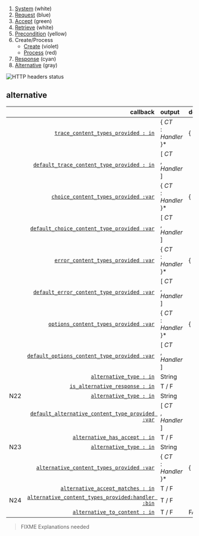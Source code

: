 1. [System](README_system.md) (white)
1. [Request](README_request.md) (blue)
1. [Accept](README_accept.md) (green)
1. [Retrieve](README_retrieve.md) (white)
1. [Precondition](README_precondition.md) (yellow)
1. Create/Process
    * [Create](README_create.md) (violet)
    * [Process](README_process.md) (red)
1. [Response](README_response.md) (cyan)
1. [Alternative](README_alternative.md) (gray)

![HTTP headers status](https://rawgithub.com/for-GET/http-decision-diagram/master/httpdd.png)

## alternative

| | callback | output | default
|:-- | ---: | :--- | :---
| | [`trace_content_types_provided : in`](#trace_content_types_provided--in) | { *CT*<br>: *Handler*<br>}\* | { }
| | [`default_trace_content_type_provided : in`](#default_trace_content_type_provided--in) | [ *CT*<br>, *Handler*<br>] |
| | [`choice_content_types_provided :var`](#choice_content_types_provided-var) | { *CT*<br>: *Handler*<br>}\* | { }
| | [`default_choice_content_type_provided :var`](#default_choice_content_type_provided-var) | [ *CT*<br>, *Handler*<br>] |
| | [`error_content_types_provided :var`](#error_content_types_provided-var) | { *CT*<br>: *Handler*<br>}\* | { }
| | [`default_error_content_type_provided :var`](#default_error_content_type_provided-var) | [ *CT*<br>, *Handler*<br>] |
| | [`options_content_types_provided :var`](#trace_content_types_provided-var) | { *CT*<br>: *Handler*<br>}\* | { }
| | [`default_options_content_type_provided :var`](#default_trace_content_type_provided-var) | [ *CT*<br>, *Handler*<br>] |
| | [`alternative_type : in`](#alternative_type--in) | String |
| | [`is_alternative_response : in`](#is_alternative_response--in) | T / F |
|N22 | [`alternative_type : in`](#alternative_type--in) | String |
| | [`default_alternative_content_type_provided :var`](#default_alternative_content_type_provided-var) | [ *CT*<br>, *Handler*<br>] |
| | [`alternative_has_accept : in`](#alternative_has_accept--in) | T / F |
|N23 | [`alternative_type : in`](#alternative_type--in) | String |
| | [`alternative_content_types_provided :var`](#alternative_content_types_provided-var) | { *CT*<br>: *Handler*<br>}\* | { }
| | [`alternative_accept_matches : in`](#alternative_accept_matches--in) | T / F |
|N24 | [`alternative_content_types_provided:handler :bin`](#alternative_content_types_provided-handler-var) | T / F |
| | [`alternative_to_content : in`](#alternative_to_content--in) | T / F | FALSE

> FIXME Explanations needed
